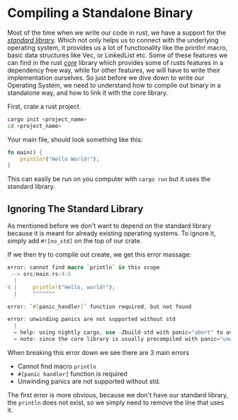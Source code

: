 # Compiling a Standalone Binary

Most of the time when we write our code in rust, we have a support for the [_standard library_](https://doc.rust-lang.org/std/)_._ Which not only helps us to connect with the underlying operating system,  it provides us a lot of functionality like the println! macro, basic data structures like Vec, or LinkedList etc. Some of these features we can find in the rust [_core_](https://doc.rust-lang.org/stable/core/) library which provides some of rusts features in a dependency free way, while for other features, we will have to write their implementation ourselves. So just before we dive down to write our Operating System, we need to understand how to compile out binary in a standalone way, and how to link it with the core library.

First, crate a rust project.

```bash
cargo init <project_name> 
cd <project_name>
```

Your main file, should look something like this:

```rust
fn main() {
    println!("Hello World!");
}
```

This can easily be run on you computer with `cargo run` but it uses the standard library.

## Ignoring The Standard Library

As mentioned before we don't want to depend on the standard library because it is meant for already existing operating systems. To ignore it, simply add `#![no_std]` on the top of our crate.

If we then try to compile out create, we get this error massage:

```rust
error: cannot find macro `println` in this scope
 --> src/main.rs:4:5
  |
4 |     println!("Hello, world!");
  |     ^^^^^^^

error: `#[panic_handler]` function required, but not found

error: unwinding panics are not supported without std
  |
  = help: using nightly cargo, use -Zbuild-std with panic="abort" to avoid unwinding
  = note: since the core library is usually precompiled with panic="unwind", rebuilding your crate with panic="abort" may not be enough to fix the problem
```

When breaking this error down we see there are 3 main errors

* Cannot find macro `println`
* `#[panic handler]` function is required
* Unwinding panics are not supported without std.

The first error is more obvious, because we don't have our standard library, the `println` does not exist, so we simply need to remove the line that uses it.

